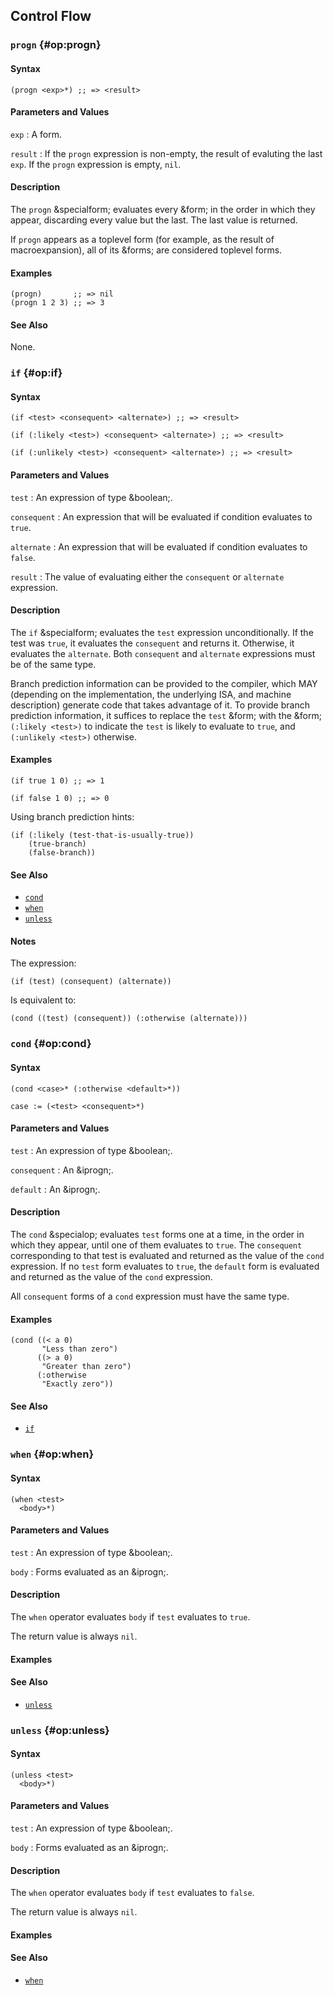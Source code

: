 ## Control Flow

### `progn` {#op:progn}

#### Syntax

```
(progn <exp>*) ;; => <result>
```

#### Parameters and Values

`exp`
: A form.

`result`
: If the `progn` expression is non-empty, the result of evaluting the last
  `exp`. If the `progn` expression is empty, `nil`.

#### Description

The `progn` &specialform; evaluates every &form; in the order in which they
appear, discarding every value but the last. The last value is returned.

If `progn` appears as a toplevel form (for example, as the result of
macroexpansion), all of its &forms; are considered toplevel forms.

#### Examples

```
(progn)       ;; => nil
(progn 1 2 3) ;; => 3
```

#### See Also

None.

### `if` {#op:if}

#### Syntax

```
(if <test> <consequent> <alternate>) ;; => <result>

(if (:likely <test>) <consequent> <alternate>) ;; => <result>

(if (:unlikely <test>) <consequent> <alternate>) ;; => <result>
```

#### Parameters and Values

`test`
: An expression of type &boolean;.

`consequent`
: An expression that will be evaluated if condition evaluates to `true`.

`alternate`
: An expression that will be evaluated if condition evaluates to `false`.

`result`
: The value of evaluating either the `consequent` or `alternate` expression.

#### Description

The `if` &specialform; evaluates the `test` expression unconditionally. If the
test was `true`, it evaluates the `consequent` and returns it. Otherwise, it
evaluates the `alternate`. Both `consequent` and `alternate` expressions must be
of the same type.

Branch prediction information can be provided to the compiler, which MAY
(depending on the implementation, the underlying ISA, and machine description)
generate code that takes advantage of it. To provide branch prediction
information, it suffices to replace the `test` &form; with the &form; `(:likely
<test>)` to indicate the `test` is likely to evaluate to `true`, and `(:unlikely
<test>)` otherwise.

#### Examples

```
(if true 1 0) ;; => 1

(if false 1 0) ;; => 0
```

Using branch prediction hints:

```
(if (:likely (test-that-is-usually-true))
    (true-branch)
    (false-branch))
```

#### See Also

- [`cond`](#op:cond)
- [`when`](#op:when)
- [`unless`](#op:unless)

#### Notes

The expression:

```
(if (test) (consequent) (alternate))
```

Is equivalent to:

```
(cond ((test) (consequent)) (:otherwise (alternate)))
```

### `cond` {#op:cond}

#### Syntax

```
(cond <case>* (:otherwise <default>*))

case := (<test> <consequent>*)
```

#### Parameters and Values

`test`
: An expression of type &boolean;.

`consequent`
: An &iprogn;.

`default`
: An &iprogn;.

#### Description

The `cond` &specialop; evaluates `test` forms one at a time, in the order in
which they appear, until one of them evaluates to `true`. The `consequent`
corresponding to that test is evaluated and returned as the value of the `cond`
expression. If no `test` form evaluates to `true`, the `default` form is
evaluated and returned as the value of the `cond` expression.

All `consequent` forms of a `cond` expression must have the same type.

#### Examples

```
(cond ((< a 0)
       "Less than zero")
      ((> a 0)
       "Greater than zero")
      (:otherwise
       "Exactly zero"))
```

#### See Also

- [`if`](#op:if)

### `when` {#op:when}

#### Syntax

```
(when <test>
  <body>*)
```

#### Parameters and Values

`test`
: An expression of type &boolean;.

`body`
: Forms evaluated as an &iprogn;.

#### Description

The `when` operator evaluates `body` if `test` evaluates to `true`.

The return value is always `nil`.

#### Examples

#### See Also

- [`unless`](#op:unless)

### `unless` {#op:unless}

#### Syntax

```
(unless <test>
  <body>*)
```

#### Parameters and Values

`test`
: An expression of type &boolean;.

`body`
: Forms evaluated as an &iprogn;.

#### Description

The `when` operator evaluates `body` if `test` evaluates to `false`.

The return value is always `nil`.

#### Examples

#### See Also

- [`when`](#op:when)
